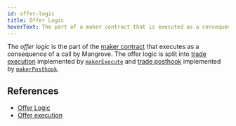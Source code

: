 ```yaml
---
id: offer-logic
title: Offer Logic
hoverText: The part of a maker contract that is executed as a consequence of a call by Mangrove when processing a taker order.
---
```


The _offer logic_ is the part of the [maker contract](/docs/developers/terms/maker-contract.md) that executes as a consequence of a call by Mangrove. The offer logic is split into [trade execution](../contracts/technical-references/taking-and-making-offers/reactive-offer/maker-contract.md#trade-execution) implemented by [`makerExecute`](/docs/developers/terms/makerExecute.md)
and [trade posthook](../contracts/technical-references/taking-and-making-offers/reactive-offer/maker-contract.md#trade-posthook) implemented by [`makerPosthook`](/docs/developers/terms/makerPosthook.md).

## References
* [Offer Logic](../contracts/background/offer-maker.md#executing-offers)
* [Offer execution](../contracts/technical-references/taking-and-making-offers/reactive-offer/executing-offers.md)